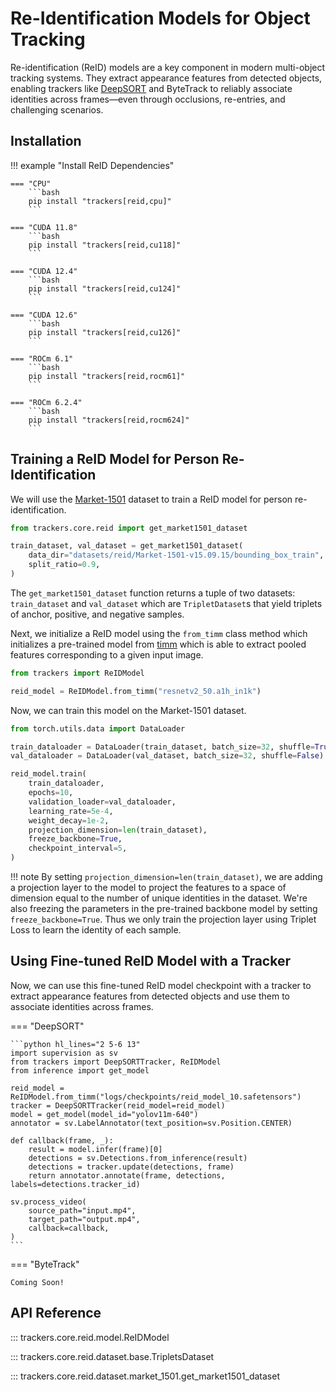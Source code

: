 # Re-Identification Models for Object Tracking

Re-identification (ReID) models are a key component in modern multi-object tracking systems. They extract appearance features from detected objects, enabling trackers like [DeepSORT](../deepsort/tracker.md) and ByteTrack to reliably associate identities across frames—even through occlusions, re-entries, and challenging scenarios.

## Installation

!!! example "Install ReID Dependencies"

    === "CPU"
        ```bash
        pip install "trackers[reid,cpu]"
        ```

    === "CUDA 11.8"
        ```bash
        pip install "trackers[reid,cu118]"
        ```

    === "CUDA 12.4"
        ```bash
        pip install "trackers[reid,cu124]"
        ```

    === "CUDA 12.6"
        ```bash
        pip install "trackers[reid,cu126]"
        ```

    === "ROCm 6.1"
        ```bash
        pip install "trackers[reid,rocm61]"
        ```

    === "ROCm 6.2.4"
        ```bash
        pip install "trackers[reid,rocm624]"
        ```

## Training a ReID Model for Person Re-Identification

We will use the [Market-1501](https://openaccess.thecvf.com/content_iccv_2015/papers/Zheng_Scalable_Person_Re-Identification_ICCV_2015_paper.pdf)
dataset to train a ReID model for person re-identification.

```python
from trackers.core.reid import get_market1501_dataset

train_dataset, val_dataset = get_market1501_dataset(
    data_dir="datasets/reid/Market-1501-v15.09.15/bounding_box_train",
    split_ratio=0.9,
)
```

The `get_market1501_dataset` function returns a tuple of two datasets: `train_dataset` and `val_dataset` which are `TripletDataset`s that yield triplets of anchor, positive, and negative samples.

Next, we initialize a ReID model using the `from_timm` class method which initializes a pre-trained model from [timm](https://huggingface.co/docs/timm/en/index) which is able to extract pooled features corresponding to a given input image.

```python
from trackers import ReIDModel

reid_model = ReIDModel.from_timm("resnetv2_50.a1h_in1k")
```

Now, we can train this model on the Market-1501 dataset.

```python
from torch.utils.data import DataLoader

train_dataloader = DataLoader(train_dataset, batch_size=32, shuffle=True)
val_dataloader = DataLoader(val_dataset, batch_size=32, shuffle=False)

reid_model.train(
    train_dataloader,
    epochs=10,
    validation_loader=val_dataloader,
    learning_rate=5e-4,
    weight_decay=1e-2,
    projection_dimension=len(train_dataset),
    freeze_backbone=True,
    checkpoint_interval=5,
)
```

!!! note
    By setting `projection_dimension=len(train_dataset)`, we are adding a projection layer to the model to project the features to a space of dimension equal to the number of unique identities in the dataset. We're also freezing the parameters in the pre-trained backbone model by setting `freeze_backbone=True`. Thus we only train the projection layer using Triplet Loss to learn the identity of each sample.

## Using Fine-tuned ReID Model with a Tracker

Now, we can use this fine-tuned ReID model checkpoint with a tracker to extract appearance features from detected objects and use them to associate identities across frames.

=== "DeepSORT"

    ```python hl_lines="2 5-6 13"
    import supervision as sv
    from trackers import DeepSORTTracker, ReIDModel
    from inference import get_model

    reid_model = ReIDModel.from_timm("logs/checkpoints/reid_model_10.safetensors")
    tracker = DeepSORTTracker(reid_model=reid_model)
    model = get_model(model_id="yolov11m-640")
    annotator = sv.LabelAnnotator(text_position=sv.Position.CENTER)

    def callback(frame, _):
        result = model.infer(frame)[0]
        detections = sv.Detections.from_inference(result)
        detections = tracker.update(detections, frame)
        return annotator.annotate(frame, detections, labels=detections.tracker_id)

    sv.process_video(
        source_path="input.mp4",
        target_path="output.mp4",
        callback=callback,
    )
    ```

=== "ByteTrack"

    Coming Soon!

## API Reference

::: trackers.core.reid.model.ReIDModel

::: trackers.core.reid.dataset.base.TripletsDataset

::: trackers.core.reid.dataset.market_1501.get_market1501_dataset
